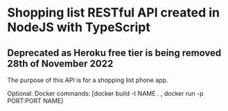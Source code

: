# Shopping list RESTful API created in NodeJS with TypeScript

##  Deprecated as Heroku free tier is being removed 28th of November 2022

The purpose of this API is for a shopping list phone app.

Optional: Docker commands: [docker build -t NAME . , docker run -p PORT:PORT NAME]
